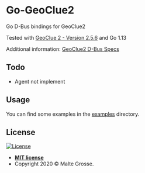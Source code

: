 Go-GeoClue2
================

Go D-Bus bindings for GeoClue2

Tested with [GeoClue 2 - Version 2.5.6](https://gitlab.freedesktop.org/geoclue/geoclue/-/releases/2.5.6) and Go 1.13

Additional information: [GeoClue2 D-Bus Specs](https://www.freedesktop.org/software/geoclue/docs/ref-dbus.html)

## Todo
- Agent not implement

## Usage

You can find some examples in the [examples](examples) directory.

## License

[![License](http://img.shields.io/:license-mit-blue.svg?style=flat-square)](http://badges.mit-license.org)

- **[MIT license](http://opensource.org/licenses/mit-license.php)**
- Copyright 2020 © Malte Grosse.